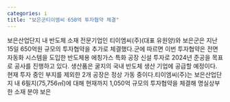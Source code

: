 ```yaml
---
categories: i
title: "보은군티이엠씨 650억 투자협약 체결"
---
```

보은산업단지 내 반도체 소재 전문기업인 티이엠씨(주)(대표 유원양)와 보은군은 지난 15일 650억원 규모의 투자협약을 추가로 체결했다.군에 따르면 이번 투자협약은 전면 자동화 시스템을 도입한 반도체용 에칭가스 특화 공장 신설 투자로 2024년 준공을 목표로 공사를 진행하고 있다. 생산품은 굴지의 국내 반도체 생산 기업에 공급할 예정이다. 현재 투자 중인 부지를 제외한 2개 공장은 정상 가동 중이다.티이엠씨(주)는 보은산업단지 내 6필지(75,756㎡)에 대해 현재까지 1,050억 규모의 투자협약을 체결해 명실상부한 소재 분야 보은